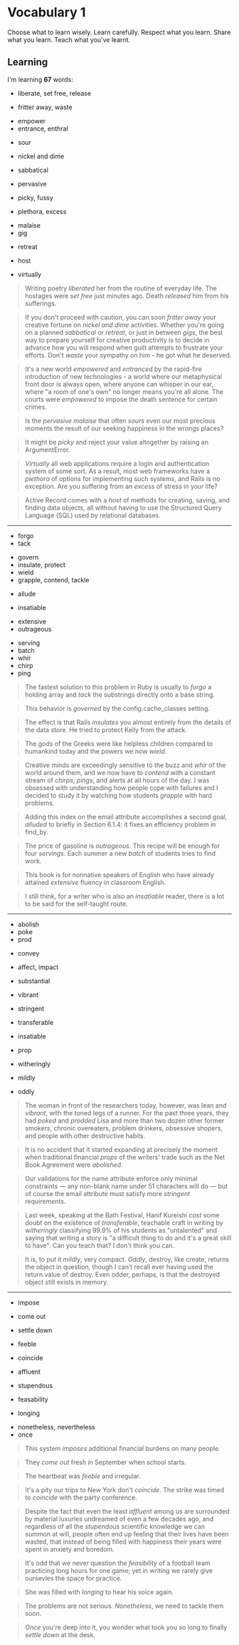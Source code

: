 # Vocabulary 1

Choose what to learn wisely. Learn carefully. Respect what you learn. Share what you learn. Teach what you've learnt.

## Learning

I'm learning **67** words:

* liberate, set free, release
- fritter away, waste
* empower
* entrance, enthral
- sour

- nickel and dime
- sabbatical
- pervasive
- picky, fussy

* plethora, excess
- malaise
- gig
* retreat
- host

* virtually

> Writing poetry *liberated* her from the routine of everyday life. The hostages were *set free* just minutes ago. Death *released* him from his sufferings.

> If you don't proceed with caution, you can soon *fritter away* your creative fortune on *nickel and dime* activities. Whether you're going on a planned *sabbatical* or *retreat*, or just in between *gigs*, the best way to prepare yourself for creative productivity is to decide in advance how you will respond when guilt attempts to frustrate your efforts. Don't *waste* your sympathy on him - he got what he deserved.

> It's a new world *empowered* and *entranced* by the rapid-fire introduction of new technologies - a world where our metaphysical front door is always open, where anyone can whisper in our ear, where "a room of one's own" no longer means you're all alone. The courts were *empowered* to impose the death sentence for certain crimes.

> Is the *pervasive* *malaise* that often *sours* even our most precious moments the result of our seeking happiness in the wrongs places?

> It might be *picky* and reject your value altogether by raising an ArgumentError.

> *Virtually* all web applications require a login and authentication system of some sort. As a result, most web frameworks have a *plethora* of options for implementing such systems, and Rails is no exception. Are you suffering from an *excess* of stress in your life?

> Active Record comes with a *host* of methods for creating, saving, and finding data objects, all without having to use the Structured Query Language (SQL) used by relational databases.

---

- forgo
- tack
* govern
* insulate, protect
* wield
* grapple, contend, tackle
- allude

- insatiable
* extensive
* outrageous

- serving
- batch
- whir
- chirp
- ping

> The fastest solution to this problem in Ruby is usually to *forgo* a holding array and *tack* the substrings directly onto a base string.

> This behavior is *governed* by the config.cache_classes setting.

> The effect is that Rails *insulates* you almost entirely from the details of the data store. He tried to protect Kelly from the attack.

> The gods of the Greeks were like helpless children compared to humankind today and the powers we now *wield*.

> Creative minds are exceedingly sensitive to the buzz and *whir* of the world around them, and we now have to *contend* with a constant stream of *chirps*, *pings*, and alerts at all hours of the day. I was obsessed with understanding how people cope with failures and I decided to study it by watching how students *grapple* with hard problems.

> Adding this index on the email attribute accomplishes a second goal, *alluded* to briefly in Section 6.1.4: it fixes an efficiency problem in find_by.

> The price of gasoline is *outrageous*. This recipe will be enough for four *servings*. Each summer a new *batch* of students tries to find work.

> This book is for nonnative speakers of English who have already attained *extensive* fluency in classroom English.

> I still think, for a writer who is also an *insatiable* reader, there is a lot to be said for the self-taught route.

---

- abolish
- poke
- prod
* convey
* affect, impact

* substantial
* vibrant
- stringent
- transferable
- insatiable

- prop

- witheringly
- mildly
- oddly

> The woman in front of the researchers today, however, was lean and *vibrant*, with the toned legs of a runner. For the past three years, they had *poked* and *prodded* Lisa and more than two dozen other former smokers, chronic overeaters, problem drinkers, obsessive shopers, and people with other destructive habits.

> It is no accident that it started expanding at precisely the moment when traditional financial *props* of the writers' trade such as the Net Book Agreement were *abolished*.


> Our validations for the name attribute enforce only minimal constraints — any non-blank name under 51 characters will do — but of course the email attribute must satisfy more *stringent* requirements.

> Last week, speaking at the Bath Festival, Hanif Kureishi *cast* some doubt on the existence of *transferable*, teachable craft in writing by *witheringly* classifying 99.9% of his students as "untalented" and saying that writing a story is "a difficult thing to do and it's a great skill to have". Can you teach that? I don't think you can.

> It is, to put it *mildly*, very compact. *Oddly*, destroy, like create, returns the object in question, though I can’t recall ever having used the return value of destroy. Even odder, perhaps, is that the destroyed object still exists in memory.

---

* impose
- come out
* settle down
- feeble
* coincide

- affluent
- stupendous

- feasability
- longing

* nonetheless, nevertheless
* once

> This system *imposes* additional financial burdens on many people.

> They *come out* fresh in September when school starts.

> The heartbeat was *feeble* and irregular.

> It's a pity our trips to New York don't *coincide*. The strike was timed to *coincide* with the party conference.

> Despite the fact that even the least *affluent* among us are surrounded by material luxuries undreamed of even a few decades ago, and regardless of all the *stupendous* scientific knowledge we can summon at will, people often end up feeling that their lives have been wasted, that instead of being filled with happiness their years were spent in anxiety and boredom.

> It's odd that we never question the *feasibility* of a football team practicing long hours for one game; yet in writing we rarely give oursevles the space for practice.

> She was filled with *longing* to hear his voice again.

> The problems are not serious. *Nonetheless*, we need to tackle them soon.

> *Once* you're deep into it, you wonder what took you so long to finally *settle down* at the desk.
